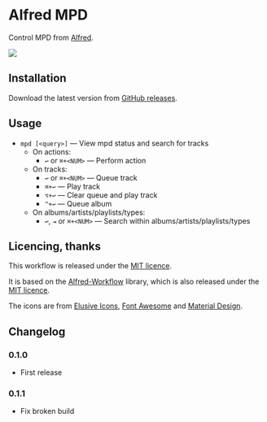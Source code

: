 Alfred MPD
==========

Control MPD from [Alfred][alfred].

![][screenshot]


Installation
------------

Download the latest version from [GitHub releases][gh-releases].


Usage
-----

- `mpd [<query>]` — View mpd status and search for tracks
    - On actions:
        - `↩` or `⌘+<NUM>` — Perform action
    - On tracks:
        - `↩` or `⌘+<NUM>` — Queue track
        - `⌘+↩` — Play track
        - `⌥+↩` — Clear queue and play track
        - `^+↩` — Queue album
    - On albums/artists/playlists/types:
        - `↩`, `⇥` or `⌘+<NUM>` — Search within albums/artists/playlists/types


Licencing, thanks
-----------------

This workflow is released under the [MIT licence][mit].

It is based on the [Alfred-Workflow][aw] library, which is also released under the [MIT licence][mit].

The icons are from [Elusive Icons][elusive], [Font Awesome][awesome] and [Material Design][material].


Changelog
---------

### 0.1.0 ###

- First release

### 0.1.1 ###

- Fix broken build


[mit]: ./src/LICENCE.txt
[aw]: http://www.deanishe.net/alfred-workflow/
[alfred]: https://alfredapp.com
[screenshot]: ./screenshot.png
[gh-releases]: https://github.com/deanishe/alfred-mpd/releases/latest
[elusive]: https://github.com/aristath/elusive-iconfont
[awesome]: http://fortawesome.github.io/Font-Awesome/
[material]: http://zavoloklom.github.io/material-design-iconic-font/

